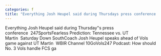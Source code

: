 ```yaml
---
categories: f
title: "Everything Josh Heupel said during Thursdays press conference  247Sports"
---
```

Everything Josh Heupel said during Thursday"s press conference&nbsp;&nbsp;247SportsFearless Prediction: Tennessee vs. UT Martin&nbsp;&nbsp;Saturday Down SouthCoach Josh Heupel speaks ahead of Vols game against UT Martin&nbsp;&nbsp;WBIR Channel 10GoVols247 Podcast: How should No. 3 Vols handle FCS ga